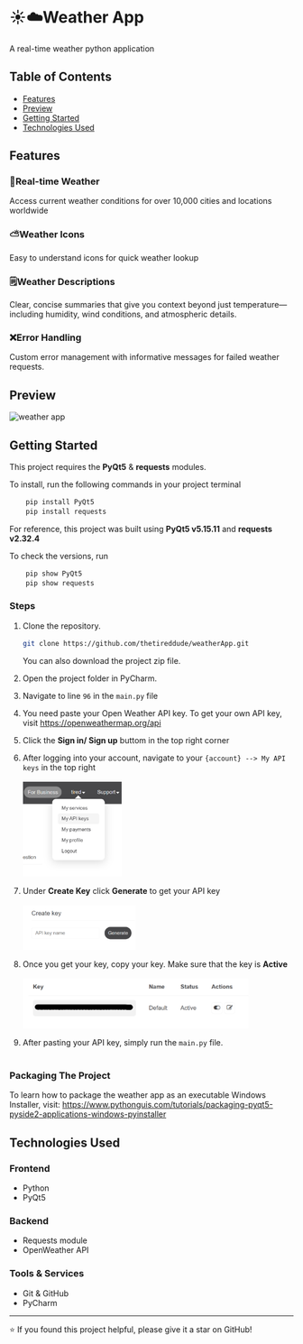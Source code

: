 # ☀️☁️Weather App

A real-time weather python application 


## Table of Contents
- [Features](#features)
- [Preview](#preview)
- [Getting Started](#getting-started)
- [Technologies Used](#technologies-used)

## Features

### 🌇Real-time Weather
Access current weather conditions for over 10,000 cities and locations worldwide
### ⛅Weather Icons
Easy to understand icons for quick weather lookup
### 🗒️Weather Descriptions
Clear, concise summaries that give you context beyond just temperature—including humidity, wind conditions, and atmospheric details.
### ❌Error Handling
Custom error management with informative messages for failed weather requests.

## Preview

<img src="https://media2.giphy.com/media/v1.Y2lkPTc5MGI3NjExczVxeXN0bWxqZTYzZzgxdGk0M2N0YTg1NTljcnI1dW9xc2d2YjIwOCZlcD12MV9pbnRlcm5hbF9naWZfYnlfaWQmY3Q9Zw/KnnH7j6Y8aTBB6TTGa/giphy.gif" alt="weather app" width="300"> 


## Getting Started
This project requires the **PyQt5** & **requests** modules.

To install, run the following commands in your project terminal
```bash
    pip install PyQt5
    pip install requests
```

For reference, this project was built using **PyQt5 v5.15.11** and **requests v2.32.4**

To check the versions, run 
```bash
    pip show PyQt5
    pip show requests
```

### Steps

1. Clone the repository.
   ```bash
   git clone https://github.com/thetireddude/weatherApp.git
   ```
   You can also download the project zip file.


2. Open the project folder in PyCharm.

3. Navigate to line `96` in the `main.py` file

4. You need paste your Open Weather API key. To get your own API key, visit https://openweathermap.org/api

5. Click the **Sign in/ Sign up** buttom in the top right corner

6. After logging into your account, navigate to your `{account} --> My API keys` in the top right
<br><br><img src="images/account_dropdown.png" alt="account dropdown" width="175">

7. Under **Create Key** click **Generate** to get your API key
<br><br><img src="images/generate_key.png" alt="generating key" width="200">

8. Once you get your key, copy your key. Make sure that the key is **Active**
<br><br><img src="images/api_key.png" alt="api key" width="400">

9. After pasting your API key, simply run the `main.py` file.
<br><br>

### Packaging The Project

To learn how to package the weather app as an executable Windows Installer, visit:
https://www.pythonguis.com/tutorials/packaging-pyqt5-pyside2-applications-windows-pyinstaller


## Technologies Used

### Frontend
- Python 
- PyQt5

### Backend
- Requests module
- OpenWeather API

### Tools & Services
- Git & GitHub
- PyCharm

---

⭐ If you found this project helpful, please give it a star on GitHub!


